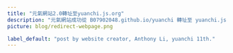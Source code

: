 ```yaml
---
title: "元氣網站2.0轉址至yuanchi.js.org"
description: "元氣網站成功從 B07902048.github.io/yuanchi 轉址至 yuanchi.js.org!"
picture: blog/redirect-webpage.png

label_default: "post by website creator, Anthony Li, yuanchi 11th." 
---
```


